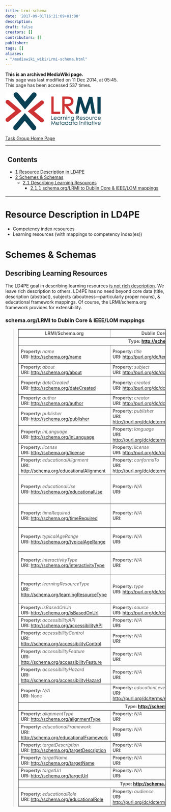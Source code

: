 ```yaml
---
title: Lrmi-schema
date: '2017-09-01T16:21:09+01:00'
description: 
draft: false
creators: []
contributors: []
publisher: 
tags: []
aliases:
- "/mediawiki_wiki/Lrmi-schema.html"
---
```


 **This is an archived MediaWiki page.**  
This page was last modified on 11 Dec 2014, at 05:45.  
This page has been accessed 537 times.

[<img alt="LRMI logo" src="/mediawiki_wiki/images/LRMI_400w.png" width="300" height="119">](/mediawiki_wiki/images/LRMI_400w.png)

[Task Group Home Page](/mediawiki_wiki/Pet/ld4pe)

<table id="toc" class="toc">
  <tr>
    <td>
      <div id="toctitle">
        <h2>Contents</h2>
      </div>
      <ul>
        <li class="toclevel-1 tocsection-1"><a href="#Resource_Description_in_LD4PE"><span class="tocnumber">1</span> <span class="toctext">Resource Description in LD4PE</span></a></li>
        <li class="toclevel-1 tocsection-2">
          <a href="#Schemes_.26_Schemas"><span class="tocnumber">2</span> <span class="toctext">Schemes &amp; Schemas</span></a>
          <ul>
            <li class="toclevel-2 tocsection-3">
              <a href="#Describing_Learning_Resources"><span class="tocnumber">2.1</span> <span class="toctext">Describing Learning Resources</span></a>
              <ul>
                <li class="toclevel-3 tocsection-4"><a href="#schema.org.2FLRMI_to_Dublin_Core_.26_IEEE.2FLOM_mappings"><span class="tocnumber">2.1.1</span> <span class="toctext">schema.org/LRMI to Dublin Core &amp; IEEE/LOM mappings</span></a></li>
              </ul>
            </li>
          </ul>
        </li>
      </ul>
    </td>
  </tr>
</table>

# Resource Description in LD4PE 

- Competency index resources
- Learning resources (with mappings to competency index(es))

# Schemes & Schemas 

## Describing Learning Resources 

The LD4PE goal in describing learning resources <u>is not rich description</u>. We leave rich description to others. LD4PE has no need beyond core data (title, description (abstract), subjects (aboutness—particularly proper nouns), & educational framework mappings. Of course, the LRMI/schema.org framework provides for extensibility.

### schema.org/LRMI to Dublin Core & IEEE/LOM mappings 
> <table border="1" cellpadding="5" width="85%">
> <tr>
> <th>LRMI/Schema.org</th>
> <th>Dublin Core</th>
> <th>GEM</th>
> <th>IEEE/LOM</th>
> </tr>
> <tr>
> <th colspan="4">Type: <a href="http://schema.org/CreativeWork" class="external free" rel="nofollow">http://schema.org/CreativeWork</a>
> </th>
> </tr>
> <tr>
> <td>
> <strong>Property:</strong> <em>name</em><br>
> <strong>URI:</strong> <a href="http://schema.org/name" class="external free" rel="nofollow">http://schema.org/name</a>
> </td>
> <td>
> <strong>Property:</strong> <em>title</em><br>
> <strong>URI:</strong> <a href="http://purl.org/dc/terms/title" class="external free" rel="nofollow">http://purl.org/dc/terms/title</a>
> </td>
> <td>
> <strong>Property:</strong> <em>title</em><br>
> <strong>URI:</strong> <a href="http://purl.org/dc/terms/title" class="external free" rel="nofollow">http://purl.org/dc/terms/title</a>
> </td>
> <td>
> <strong>Property:</strong> <em>Title</em><br>
> <strong>URI:</strong> None</td>
> </tr>
> <tr>
> <td>
> <strong>Property:</strong> <em>about</em><br>
> <strong>URI:</strong> <a href="http://schema.org/about" class="external free" rel="nofollow">http://schema.org/about</a>
> </td>
> <td>
> <strong>Property:</strong> <em>subject</em><br>
> <strong>URI:</strong> <a href="http://purl.org/dc/dcterms/subject" class="external free" rel="nofollow">http://purl.org/dc/dcterms/subject</a>
> </td>
> <td>
> <strong>Property:</strong> <em>subject</em><br>
> <strong>URI:</strong> <a href="http://purl.org/dc/dcterms/subject" class="external free" rel="nofollow">http://purl.org/dc/dcterms/subject</a>
> </td>
> <td>
> <strong>Property:</strong> <em> </em><br>
> <strong>URI:</strong>  </td>
> </tr>
> <tr>
> <td>
> <strong>Property:</strong> <em>dateCreated</em><br>
> <strong>URI:</strong> <a href="http://schema.org/dateCreated" class="external free" rel="nofollow">http://schema.org/dateCreated</a>
> </td>
> <td>
> <strong>Property:</strong> <em>created</em><br>
> <strong>URI:</strong> <a href="http://purl.org/dc/dcterms/created" class="external free" rel="nofollow">http://purl.org/dc/dcterms/created</a>
> </td>
> <td>
> <strong>Property:</strong> <em>created</em><br>
> <strong>URI:</strong> <a href="http://purl.org/dc/dcterms/created" class="external free" rel="nofollow">http://purl.org/dc/dcterms/created</a>
> </td>
> <td>
> <strong>Property:</strong> <em>Date</em><br>
> <strong>URI:</strong> None</td>
> </tr>
> <tr>
> <td>
> <strong>Property:</strong> <em>author</em><br>
> <strong>URI:</strong> <a href="http://schema.org/author" class="external free" rel="nofollow">http://schema.org/author</a>
> </td>
> <td>
> <strong>Property:</strong> <em>creator</em><br>
> <strong>URI:</strong> <a href="http://purl.org/dc/dcterms/creator" class="external free" rel="nofollow">http://purl.org/dc/dcterms/creator</a>
> </td>
> <td>
> <strong>Property:</strong> <em> </em><br>
> <strong>URI:</strong>  </td>
> <td>
> <strong>Property:</strong> <em> </em><br>
> <strong>URI:</strong>  </td>
> </tr>
> <tr>
> <td>
> <strong>Property:</strong> <em>publisher</em><br>
> <strong>URI:</strong> <a href="http://schema.org/publisher" class="external free" rel="nofollow">http://schema.org/publisher</a>
> </td>
> <td>
> <strong>Property:</strong> <em>publisher</em><br>
> <strong>URI:</strong> <a href="http://purl.org/dc/dcterms/pubisher" class="external free" rel="nofollow">http://purl.org/dc/dcterms/pubisher</a>
> </td>
> <td>
> <strong>Property:</strong> <em>publisher</em><br>
> <strong>URI:</strong> <a href="http://purl.org/dc/dcterms/pubisher" class="external free" rel="nofollow">http://purl.org/dc/dcterms/pubisher</a>
> </td>
> <td>
> <strong>Property:</strong> <em>Role</em><br>
> <strong>URI:</strong> None</td>
> </tr>
> <tr>
> <td>
> <strong>Property:</strong> <em>inLanguage</em><br>
> <strong>URI:</strong> <a href="http://schema.org/inLanguage" class="external free" rel="nofollow">http://schema.org/inLanguage</a>
> </td>
> <td>
> <strong>Property:</strong> <em>language</em><br>
> <strong>URI:</strong> <a href="http://purl.org/dc/dcterms/language" class="external free" rel="nofollow">http://purl.org/dc/dcterms/language</a>
> </td>
> <td>
> <strong>Property:</strong> <em> </em><br>
> <strong>URI:</strong>  </td>
> <td>
> <strong>Property:</strong> <em> </em><br>
> <strong>URI:</strong>  </td>
> </tr>
> <tr>
> <td>
> <strong>Property:</strong> <em>license</em><br>
> <strong>URI:</strong> <a href="http://schema.org/license" class="external free" rel="nofollow">http://schema.org/license</a>
> </td>
> <td>
> <strong>Property:</strong> <em>license</em><br>
> <strong>URI:</strong> <a href="http://purl.org/dc/dcterms/license" class="external free" rel="nofollow">http://purl.org/dc/dcterms/license</a>
> </td>
> <td>
> <strong>Property:</strong> <em> </em><br>
> <strong>URI:</strong>  </td>
> <td>
> <strong>Property:</strong> <em> </em><br>
> <strong>URI:</strong>  </td>
> </tr>
> <tr>
> <td>
> <strong>Property:</strong> <em>educationalAlignment</em><br>
> <strong>URI:</strong> <a href="http://schema.org/educationalAlignment" class="external free" rel="nofollow">http://schema.org/educationalAlignment</a>
> </td>
> <td>
> <strong>Property:</strong> <em>conformsTo</em><br>
> <strong>URI:</strong> <a href="http://purl.org/dc/dcterms/conformsTo" class="external free" rel="nofollow">http://purl.org/dc/dcterms/conformsTo</a>
> </td>
> <td>
> <strong>Property:</strong> <em>conformsTo</em><br>
> <strong>URI:</strong> <a href="http://purl.org/dc/dcterms/conformsTo" class="external free" rel="nofollow">http://purl.org/dc/dcterms/conformsTo</a>
> </td>
> <td>
> <strong>Property:</strong> <em> </em><br>
> <strong>URI:</strong>  </td>
> </tr>
> <tr>
> <td>
> <strong>Property:</strong> <em>educationalUse</em><br>
> <strong>URI:</strong> <a href="http://schema.org/educationalUse" class="external free" rel="nofollow">http://schema.org/educationalUse</a>
> </td>
> <td>
> <strong>Property:</strong> <em>N/A</em><br>
> <strong>URI:</strong> </td>
> <td>
> <strong>Property:</strong> <em>pedagogy</em><br>
> <strong>URI:</strong> <a href="http://purl.org/gem/qualifiers/pedagogy" class="external free" rel="nofollow">http://purl.org/gem/qualifiers/pedagogy</a>
> </td>
> <td>
> <strong>Property:</strong> <em>Purpose (Classification Category)</em><br>
> <strong>URI:</strong>  </td>
> </tr>
> <tr>
> <td>
> <strong>Property:</strong> <em>timeRequired</em><br>
> <strong>URI:</strong> <a href="http://schema.org/timeRequired" class="external free" rel="nofollow">http://schema.org/timeRequired</a>
> </td>
> <td>
> <strong>Property:</strong> <em>N/A</em><br>
> <strong>URI:</strong> </td>
> <td>
> <strong>Property:</strong> <em>duration</em><br>
> <strong>URI:</strong> <a href="http://purl.org/gem/qualifiers/duration" class="external free" rel="nofollow">http://purl.org/gem/qualifiers/duration</a>
> </td>
> <td>
> <strong>Property:</strong> <em>Typical Learning Time</em><br>
> <strong>URI:</strong> None</td>
> </tr>
> <tr>
> <td>
> <strong>Property:</strong> <em>typicalAgeRange</em><br>
> <strong>URI:</strong> <a href="http://schema.org/typicalAgeRange" class="external free" rel="nofollow">http://schema.org/typicalAgeRange</a>
> </td>
> <td>
> <strong>Property:</strong> <em>N/A</em><br>
> <strong>URI:</strong> </td>
> <td>
> <strong>Property:</strong> <em> </em><br>
> <strong>URI:</strong>  </td>
> <td>
> <strong>Property:</strong> <em>Typical Age Range</em><br>
> <strong>URI:</strong> None</td>
> </tr>
> <tr>
> <td>
> <strong>Property:</strong> <em>interactivityType</em><br>
> <strong>URI:</strong> <a href="http://schema.org/interactivityType" class="external free" rel="nofollow">http://schema.org/interactivityType</a>
> </td>
> <td>
> <strong>Property:</strong> <em>N/A</em><br>
> <strong>URI:</strong> </td>
> <td>
> <strong>Property:</strong> <em> </em><br>
> <strong>URI:</strong>  </td>
> <td>
> <strong>Property:</strong> <em>Interactivity Type</em><br>
> <strong>URI:</strong> None</td>
> </tr>
> <tr>
> <td>
> <strong>Property:</strong> <em>learningResourceType</em><br>
> <strong>URI:</strong> <a href="http://schema.org/learningResourceType" class="external free" rel="nofollow">http://schema.org/learningResourceType</a>
> </td>
> <td>
> <strong>Property:</strong> <em>type</em><br>
> <strong>URI:</strong> <a href="http://purl.org/dc/dcterms/type" class="external free" rel="nofollow">http://purl.org/dc/dcterms/type</a>
> </td>
> <td>
> <strong>Property:</strong> <em> </em><br>
> <strong>URI:</strong>  </td>
> <td>
> <strong>Property:</strong> <em>Learning Resource Type</em><br>
> <strong>URI:</strong> None</td>
> </tr>
> <tr>
> <td>
> <strong>Property:</strong> <em>isBasedOnUrl</em><br>
> <strong>URI:</strong> <a href="http://schema.org/isBasedOnUrl" class="external free" rel="nofollow">http://schema.org/isBasedOnUrl</a>
> </td>
> <td>
> <strong>Property:</strong> <em>source</em><br>
> <strong>URI:</strong> <a href="http://purl.org/dc/dcterms/source" class="external free" rel="nofollow">http://purl.org/dc/dcterms/source</a>
> </td>
> <td>
> <strong>Property:</strong> <em> </em><br>
> <strong>URI:</strong>  </td>
> <td>
> <strong>Property:</strong> <em> </em><br>
> <strong>URI:</strong>  </td>
> </tr>
> <tr>
> <td>
> <strong>Property:</strong> <em>accessibilityAPI</em><br>
> <strong>URI:</strong> <a href="http://schema.org/accessibilityAPI" class="external free" rel="nofollow">http://schema.org/accessibilityAPI</a>
> </td>
> <td>
> <strong>Property:</strong> <em>N/A</em><br>
> <strong>URI:</strong> </td>
> <td>
> <strong>Property:</strong> <em> </em><br>
> <strong>URI:</strong>  </td>
> <td>
> <strong>Property:</strong> <em> </em><br>
> <strong>URI:</strong>  </td>
> </tr>
> <tr>
> <td>
> <strong>Property:</strong> <em>accessibilityControl</em><br>
> <strong>URI:</strong> <a href="http://schema.org/accessibilityControl" class="external free" rel="nofollow">http://schema.org/accessibilityControl</a>
> </td>
> <td>
> <strong>Property:</strong> <em>N/A</em><br>
> <strong>URI:</strong> </td>
> <td>
> <strong>Property:</strong> <em> </em><br>
> <strong>URI:</strong>  </td>
> <td>
> <strong>Property:</strong> <em> </em><br>
> <strong>URI:</strong>  </td>
> </tr>
> <tr>
> <td>
> <strong>Property:</strong> <em>accessibilityFeature</em><br>
> <strong>URI:</strong> <a href="http://schema.org/accessibilityFeature" class="external free" rel="nofollow">http://schema.org/accessibilityFeature</a>
> </td>
> <td>
> <strong>Property:</strong> <em>N/A</em><br>
> <strong>URI:</strong> </td>
> <td>
> <strong>Property:</strong> <em> </em><br>
> <strong>URI:</strong>  </td>
> <td>
> <strong>Property:</strong> <em> </em><br>
> <strong>URI:</strong>  </td>
> </tr>
> <tr>
> <td>
> <strong>Property:</strong> <em>accessibilityHazard</em><br>
> <strong>URI:</strong> <a href="http://schema.org/accessibilityHazard" class="external free" rel="nofollow">http://schema.org/accessibilityHazard</a>
> </td>
> <td>
> <strong>Property:</strong> <em>N/A</em><br>
> <strong>URI:</strong> </td>
> <td>
> <strong>Property:</strong> <em> </em><br>
> <strong>URI:</strong>  </td>
> <td>
> <strong>Property:</strong> <em> </em><br>
> <strong>URI:</strong>  </td>
> </tr>
> <tr>
> <td>
> <strong>Property:</strong> <em>N/A</em><br>
> <strong>URI:</strong> None</td>
> <td>
> <strong>Property:</strong> <em>educationLevel</em><br>
> <strong>URI:</strong> <a href="http://purl.org/dc/terms/educationLevel" class="external free" rel="nofollow">http://purl.org/dc/terms/educationLevel</a>
> </td>
> <td>
> <strong>Property:</strong> <em>educationLevel</em><br>
> <strong>URI:</strong> <a href="http://purl.org/dc/terms/educationLevel" class="external free" rel="nofollow">http://purl.org/dc/terms/educationLevel</a>
> </td>
> <td>
> <strong>Property:</strong> <em> </em><br>
> <strong>URI:</strong> None</td>
> </tr>
> <tr>
> <th colspan="4">Type: <a href="http://schema.org/AlignmentObject" class="external free" rel="nofollow">http://schema.org/AlignmentObject</a>
> </th>
> </tr>
> <tr>
> <td>
> <strong>Property:</strong> <em>alignmentType</em><br>
> <strong>URI:</strong> <a href="http://schema.org/alignmentType" class="external free" rel="nofollow">http://schema.org/alignmentType</a>
> </td>
> <td>
> <strong>Property:</strong> <em>N/A</em><br>
> <strong>URI:</strong> </td>
> <td>
> <strong>Property:</strong> <em> </em><br>
> <strong>URI:</strong>  </td>
> <td>
> <strong>Property:</strong> <em> </em><br>
> <strong>URI:</strong>  </td>
> </tr>
> <tr>
> <td>
> <strong>Property:</strong> <em>educationalFramework</em><br>
> <strong>URI:</strong> <a href="http://schema.org/educationalFramework" class="external free" rel="nofollow">http://schema.org/educationalFramework</a>
> </td>
> <td>
> <strong>Property:</strong> <em>N/A</em><br>
> <strong>URI:</strong> </td>
> <td>
> <strong>Property:</strong> <em> </em><br>
> <strong>URI:</strong>  </td>
> <td>
> <strong>Property:</strong> <em> </em><br>
> <strong>URI:</strong>  </td>
> </tr>
> <tr>
> <td>
> <strong>Property:</strong> <em>targetDescription</em><br>
> <strong>URI:</strong> <a href="http://schema.org/targetDescription" class="external free" rel="nofollow">http://schema.org/targetDescription</a>
> </td>
> <td>
> <strong>Property:</strong> <em>N/A</em><br>
> <strong>URI:</strong> </td>
> <td>
> <strong>Property:</strong> <em> </em><br>
> <strong>URI:</strong>  </td>
> <td>
> <strong>Property:</strong> <em> </em><br>
> <strong>URI:</strong>  </td>
> </tr>
> <tr>
> <td>
> <strong>Property:</strong> <em>targetName</em><br>
> <strong>URI:</strong> <a href="http://schema.org/targetName" class="external free" rel="nofollow">http://schema.org/targetName</a>
> </td>
> <td>
> <strong>Property:</strong> <em>N/A</em><br>
> <strong>URI:</strong> </td>
> <td>
> <strong>Property:</strong> <em> </em><br>
> <strong>URI:</strong>  </td>
> <td>
> <strong>Property:</strong> <em> </em><br>
> <strong>URI:</strong>  </td>
> </tr>
> <tr>
> <td>
> <strong>Property:</strong> <em>targetUrl</em><br>
> <strong>URI:</strong> <a href="http://schema.org/targetUrl" class="external free" rel="nofollow">http://schema.org/targetUrl</a>
> </td>
> <td>
> <strong>Property:</strong> <em>N/A</em><br>
> <strong>URI:</strong> </td>
> <td>
> <strong>Property:</strong> <em> </em><br>
> <strong>URI:</strong>  </td>
> <td>
> <strong>Property:</strong> <em> </em><br>
> <strong>URI:</strong>  </td>
> </tr>
> <tr>
> <th colspan="4">Type: <a href="http://schema.org/EducationalAudience" class="external free" rel="nofollow">http://schema.org/EducationalAudience</a>
> </th>
> </tr>
> <tr>
> <td>
> <strong>Property:</strong> <em>educationalRole</em><br>
> <strong>URI:</strong> <a href="http://schema.org/educationalRole" class="external free" rel="nofollow">http://schema.org/educationalRole</a>
> </td>
> <td>
> <strong>Property:</strong> <em>audience</em><br>
> <strong>URI:</strong> <a href="http://purl.org/dc/dcterms/audience" class="external free" rel="nofollow">http://purl.org/dc/dcterms/audience</a>
> </td>
> <td>
> <strong>Property:</strong> <em> </em><br>
> <strong>URI:</strong>  </td>
> <td>
> <strong>Property:</strong> <em> </em><br>
> <strong>URI:</strong>  </td>
> </tr>
> </table>

